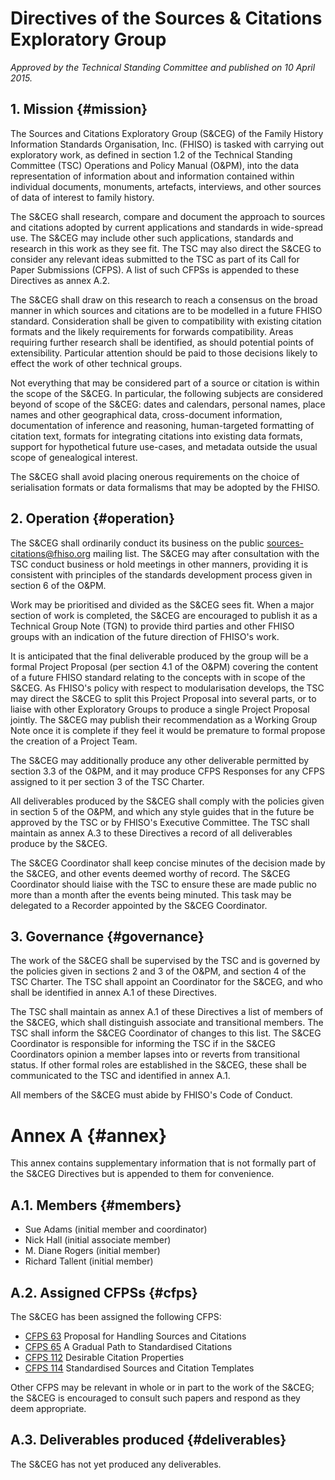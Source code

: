 Directives of the Sources & Citations Exploratory Group
=======================================================

*Approved by the Technical Standing Committee and published on 10 April
2015.*

1\.  Mission							{#mission}
------------

The Sources and Citations Exploratory Group (S&CEG) of the Family History
Information Standards Organisation, Inc. (FHISO) is tasked with carrying
out exploratory work, as defined in section 1.2 of the Technical
Standing Committee (TSC) Operations and Policy Manual (O&PM), into the 
data representation of information about and information contained within 
individual documents, monuments, artefacts, interviews, and other sources
of data of interest to family history.

The S&CEG shall research, compare and document the approach to sources and 
citations adopted by current applications and standards in wide-spread
use.  The S&CEG may include other such applications, standards and
research in this work as they see fit.  The TSC may also direct the S&CEG
to consider any relevant ideas submitted to the TSC as part of its Call
for Paper Submissions (CFPS).  A list of such CFPSs is appended to these
Directives as annex A.2.

The S&CEG shall draw on this research to reach a consensus on the broad
manner in which sources and citations are to be modelled in a future FHISO
standard.  Consideration shall be given to compatibility with existing
citation formats and the likely requirements for forwards compatibility.
Areas requiring further research shall be identified, as should potential 
points of extensibility.  Particular attention should be paid to those 
decisions likely to effect the work of other technical groups.

Not everything that may be considered part of a source or citation is
within the scope of the S&CEG.  In particular, the following subjects are
considered beyond of scope of the S&CEG: dates and calendars, personal names,
place names and other geographical data, cross-document information,
documentation of inference and reasoning, human-targeted formatting of 
citation text, formats for integrating citations into existing data formats, 
support for hypothetical future use-cases, and metadata outside the usual
scope of genealogical interest.

The S&CEG shall avoid placing onerous requirements on the choice of
serialisation formats or data formalisms that may be adopted by the
FHISO.


2\. Operation							{#operation}
-------------

The S&CEG shall ordinarily conduct its business on the public
sources-citations@fhiso.org mailing list.  The S&CEG may after consultation
with the TSC conduct business or hold meetings in other manners,
providing it is consistent with principles of the standards development
process given in section 6 of the O&PM.

Work may be prioritised and divided as the S&CEG sees fit.  When a major
section of work is completed, the S&CEG are encouraged to publish it as a
Technical Group Note (TGN) to provide third parties and other FHISO groups
with an indication of the future direction of FHISO's work. 

It is anticipated that the final deliverable produced by the group will
be a formal Project Proposal (per section 4.1 of the O&PM) covering the
content of a future FHISO standard relating to the concepts with in
scope of the S&CEG.  As FHISO's policy with respect to modularisation
develops, the TSC may direct the S&CEG to split this Project Proposal
into several parts, or to liaise with other Exploratory Groups to
produce a single Project Proposal jointly.  The S&CEG may publish their
recommendation as a Working Group Note once it is complete if they feel
it would be premature to formal propose the creation of a Project Team.

The S&CEG may additionally produce any other deliverable permitted by
section 3.3 of the O&PM, and it may produce CFPS Responses for any CFPS
assigned to it per section 3 of the TSC Charter.

All deliverables produced by the S&CEG shall comply with the policies
given in section 5 of the O&PM, and which any style guides that in the
future be approved by the TSC or by FHISO's Executive Committee.  The
TSC shall maintain as annex A.3 to these Directives a record of all
deliverables produce by the S&CEG.

The S&CEG Coordinator shall keep concise minutes of the decision made by
the S&CEG, and other events deemed worthy of record.  The S&CEG
Coordinator should liaise with the TSC to ensure these are made public
no more than a month after the events being minuted.  This task may be
delegated to a Recorder appointed by the S&CEG Coordinator.


3\. Governance							{#governance}
--------------

The work of the S&CEG shall be supervised by the TSC and is governed by
the policies given in sections 2 and 3 of the O&PM, and section 4 of the
TSC Charter.  The TSC shall appoint an Coordinator for the S&CEG, and who
shall be identified in annex A.1 of these Directives.

The TSC shall maintain as annex A.1 of these Directives a list of
members of the S&CEG, which shall distinguish associate and transitional
members.  The TSC shall inform the S&CEG Coordinator of changes to this
list.  The S&CEG Coordinator is responsible for informing the TSC if in
the S&CEG Coordinators opinion a member lapses into or reverts from
transitional status.  If other formal roles are established in the S&CEG,
these shall be communicated to the TSC and identified in annex A.1.

All members of the S&CEG must abide by FHISO's Code of Conduct.


Annex A								{#annex}
=======

This annex contains supplementary information that is not formally part
of the S&CEG Directives but is appended to them for convenience.

A.1.  Members							{#members}
-------------

* Sue Adams (initial member and coordinator)
* Nick Hall (initial associate member)
* M. Diane Rogers (initial member)
* Richard Tallent (initial member)

A.2.  Assigned CFPSs						{#cfps}
--------------------

The S&CEG has been assigned the following CFPS:

* [CFPS 63](http://fhiso.org/files/cfp/cfps63.pdf) Proposal for Handling Sources and Citations
* [CFPS 65](http://fhiso.org/files/cfp/cfps65.pdf) A Gradual Path to Standardised Citations
* [CFPS 112](http://fhiso.org/files/cfp/cfps112.pdf) Desirable Citation Properties
* [CFPS 114](http://fhiso.org/files/cfp/cfps114.pdf) Standardised Sources and Citation Templates

Other CFPS may be relevant in whole or in part to the work of the S&CEG;
the S&CEG is encouraged to consult such papers and respond as they deem
appropriate.

A.3.  Deliverables produced					{#deliverables}
---------------------------

The S&CEG has not yet produced any deliverables.
